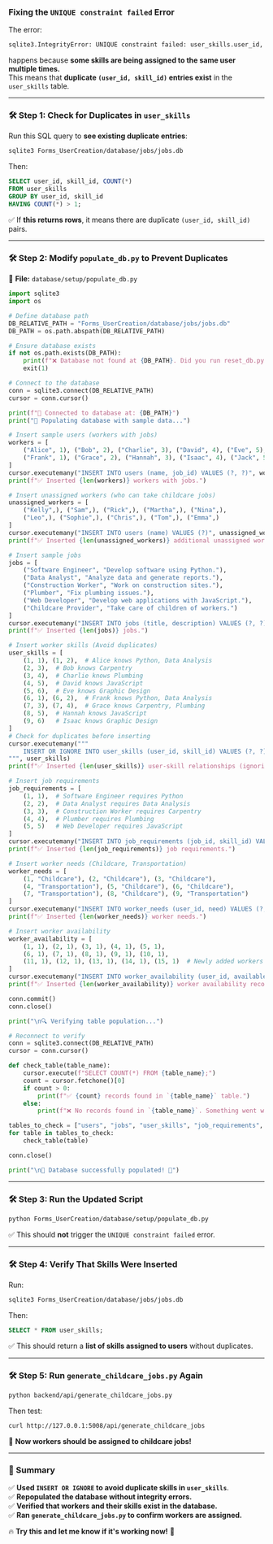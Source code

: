 ### **Fixing the `UNIQUE constraint failed` Error**

The error:

```sh
sqlite3.IntegrityError: UNIQUE constraint failed: user_skills.user_id, user_skills.skill_id
```

happens because **some skills are being assigned to the same user multiple times.**  
This means that **duplicate `(user_id, skill_id)` entries exist** in the `user_skills` table.

---

### **🛠 Step 1: Check for Duplicates in `user_skills`**

Run this SQL query to **see existing duplicate entries**:

```sh
sqlite3 Forms_UserCreation/database/jobs/jobs.db
```

Then:

```sql
SELECT user_id, skill_id, COUNT(*) 
FROM user_skills 
GROUP BY user_id, skill_id 
HAVING COUNT(*) > 1;
```

✅ If **this returns rows**, it means there are duplicate `(user_id, skill_id)` pairs.

---

### **🛠 Step 2: Modify `populate_db.py` to Prevent Duplicates**

📂 **File:** `database/setup/populate_db.py`

```python
import sqlite3
import os

# Define database path
DB_RELATIVE_PATH = "Forms_UserCreation/database/jobs/jobs.db"
DB_PATH = os.path.abspath(DB_RELATIVE_PATH)

# Ensure database exists
if not os.path.exists(DB_PATH):
    print(f"❌ Database not found at {DB_PATH}. Did you run reset_db.py first?")
    exit(1)

# Connect to the database
conn = sqlite3.connect(DB_RELATIVE_PATH)
cursor = conn.cursor()

print(f"📌 Connected to database at: {DB_PATH}")
print("🔄 Populating database with sample data...")

# Insert sample users (workers with jobs)
workers = [
    ("Alice", 1), ("Bob", 2), ("Charlie", 3), ("David", 4), ("Eve", 5),
    ("Frank", 1), ("Grace", 2), ("Hannah", 3), ("Isaac", 4), ("Jack", 5)
]
cursor.executemany("INSERT INTO users (name, job_id) VALUES (?, ?)", workers)
print(f"✅ Inserted {len(workers)} workers with jobs.")

# Insert unassigned workers (who can take childcare jobs)
unassigned_workers = [
    ("Kelly",), ("Sam",), ("Rick",), ("Martha",), ("Nina",),
    ("Leo",), ("Sophie",), ("Chris",), ("Tom",), ("Emma",)
]
cursor.executemany("INSERT INTO users (name) VALUES (?)", unassigned_workers)
print(f"✅ Inserted {len(unassigned_workers)} additional unassigned workers.")

# Insert sample jobs
jobs = [
    ("Software Engineer", "Develop software using Python."),
    ("Data Analyst", "Analyze data and generate reports."),
    ("Construction Worker", "Work on construction sites."),
    ("Plumber", "Fix plumbing issues."),
    ("Web Developer", "Develop web applications with JavaScript."),
    ("Childcare Provider", "Take care of children of workers.")
]
cursor.executemany("INSERT INTO jobs (title, description) VALUES (?, ?)", jobs)
print(f"✅ Inserted {len(jobs)} jobs.")

# Insert worker skills (Avoid duplicates)
user_skills = [
    (1, 1), (1, 2),  # Alice knows Python, Data Analysis
    (2, 3),  # Bob knows Carpentry
    (3, 4),  # Charlie knows Plumbing
    (4, 5),  # David knows JavaScript
    (5, 6),  # Eve knows Graphic Design
    (6, 1), (6, 2),  # Frank knows Python, Data Analysis
    (7, 3), (7, 4),  # Grace knows Carpentry, Plumbing
    (8, 5),  # Hannah knows JavaScript
    (9, 6)   # Isaac knows Graphic Design
]
# Check for duplicates before inserting
cursor.executemany("""
    INSERT OR IGNORE INTO user_skills (user_id, skill_id) VALUES (?, ?)
""", user_skills)
print(f"✅ Inserted {len(user_skills)} user-skill relationships (ignoring duplicates).")

# Insert job requirements
job_requirements = [
    (1, 1),  # Software Engineer requires Python
    (2, 2),  # Data Analyst requires Data Analysis
    (3, 3),  # Construction Worker requires Carpentry
    (4, 4),  # Plumber requires Plumbing
    (5, 5)   # Web Developer requires JavaScript
]
cursor.executemany("INSERT INTO job_requirements (job_id, skill_id) VALUES (?, ?)", job_requirements)
print(f"✅ Inserted {len(job_requirements)} job requirements.")

# Insert worker needs (Childcare, Transportation)
worker_needs = [
    (1, "Childcare"), (2, "Childcare"), (3, "Childcare"),
    (4, "Transportation"), (5, "Childcare"), (6, "Childcare"),
    (7, "Transportation"), (8, "Childcare"), (9, "Transportation")
]
cursor.executemany("INSERT INTO worker_needs (user_id, need) VALUES (?, ?)", worker_needs)
print(f"✅ Inserted {len(worker_needs)} worker needs.")

# Insert worker availability
worker_availability = [
    (1, 1), (2, 1), (3, 1), (4, 1), (5, 1),
    (6, 1), (7, 1), (8, 1), (9, 1), (10, 1),
    (11, 1), (12, 1), (13, 1), (14, 1), (15, 1)  # Newly added workers
]
cursor.executemany("INSERT INTO worker_availability (user_id, available) VALUES (?, ?)", worker_availability)
print(f"✅ Inserted {len(worker_availability)} worker availability records.")

conn.commit()
conn.close()

print("\n🔍 Verifying table population...")

# Reconnect to verify
conn = sqlite3.connect(DB_RELATIVE_PATH)
cursor = conn.cursor()

def check_table(table_name):
    cursor.execute(f"SELECT COUNT(*) FROM {table_name};")
    count = cursor.fetchone()[0]
    if count > 0:
        print(f"✅ {count} records found in `{table_name}` table.")
    else:
        print(f"❌ No records found in `{table_name}`. Something went wrong.")

tables_to_check = ["users", "jobs", "user_skills", "job_requirements", "worker_needs", "worker_availability"]
for table in tables_to_check:
    check_table(table)

conn.close()

print("\n🎉 Database successfully populated! 🚀")
```

---

### **🛠 Step 3: Run the Updated Script**

```sh
python Forms_UserCreation/database/setup/populate_db.py
```

✅ This should **not** trigger the `UNIQUE constraint failed` error.

---

### **🛠 Step 4: Verify That Skills Were Inserted**

Run:

```sh
sqlite3 Forms_UserCreation/database/jobs/jobs.db
```

Then:

```sql
SELECT * FROM user_skills;
```

✅ This should return a **list of skills assigned to users** without duplicates.

---

### **🛠 Step 5: Run `generate_childcare_jobs.py` Again**

```sh
python backend/api/generate_childcare_jobs.py
```

Then test:

```sh
curl http://127.0.0.1:5008/api/generate_childcare_jobs
```

🚀 **Now workers should be assigned to childcare jobs!**

---

### **🚀 Summary**

✅ **Used `INSERT OR IGNORE` to avoid duplicate skills in `user_skills`**.  
✅ **Repopulated the database without integrity errors.**  
✅ **Verified that workers and their skills exist in the database.**  
✅ **Ran `generate_childcare_jobs.py` to confirm workers are assigned.**

🔥 **Try this and let me know if it's working now!** 🚀